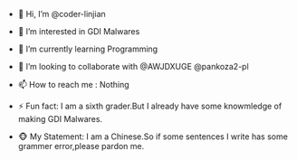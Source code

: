 - 👋 Hi, I’m @coder-linjian
- 👀 I’m interested in GDI Malwares
- 🌱 I’m currently learning Programming
- 💞️ I’m looking to collaborate with @AWJDXUGE @pankoza2-pl
- 📫 How to reach me : Nothing
- ⚡ Fun fact: I am a sixth grader.But I already have some knowmledge of making GDI Malwares.

- 🐵 My Statement: I am a Chinese.So if some sentences I write has some grammer error,please pardon me.
